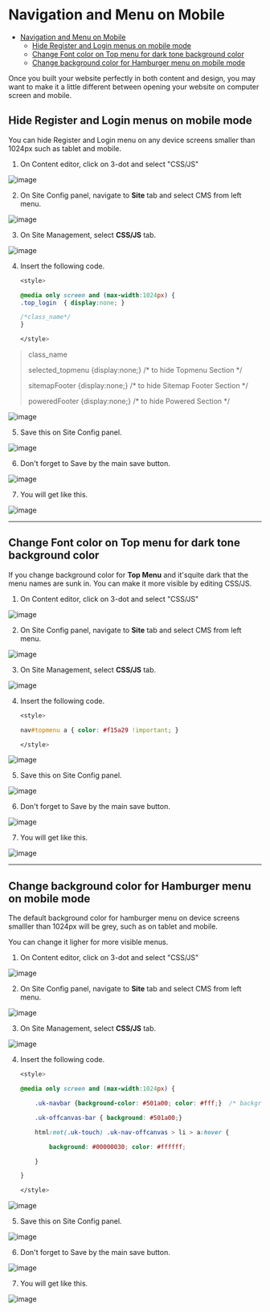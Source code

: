 # Navigation and Menu on Mobile

- [Navigation and Menu on Mobile](#navigation-and-menu-on-mobile)
  - [Hide Register and Login menus on mobile mode](#hide-register-and-login-menus-on-mobile-mode)
  - [Change Font color on Top menu for dark tone background color](#change-font-color-on-top-menu-for-dark-tone-background-color)
  - [Change background color for Hamburger menu on mobile mode](#change-background-color-for-hamburger-menu-on-mobile-mode)

Once you built your website perfectly in both content and design, you may want to make it a little different between opening your website on computer screen and mobile. 


## Hide Register and Login menus on mobile mode

You can hide Register and Login menu on any device screens smaller than 1024px such as tablet and mobile.

1. On Content editor, click on 3-dot and select "CSS/JS"
   
![image](images/navigation_menu_on_mobile/img_hide_login_01.png)

2. On Site Config panel, navigate to **Site** tab and select CMS from left menu. 

![image](images/navigation_menu_on_mobile/img_hide_login_02.png)

3. On Site Management, select **CSS/JS** tab. 

![image](images/navigation_menu_on_mobile/img_hide_login_03.png)

4. Insert the following code. 

    ```css 
    <style>

    @media only screen and (max-width:1024px) { 
    .top_login  { display:none; }     

    /*class_name*/ 
    } 

    </style>

    ```

    
> class_name
> 
> selected_topmenu {display:none;}  /*  to hide Topmenu Section  */ 
> 
> sitemapFooter {display:none;}   /*  to hide Sitemap Footer Section  */ 
> 
> poweredFooter {display:none;}  /*   to hide Powered Section */ 
    
![image](images/navigation_menu_on_mobile/img_hide_login_04.png)


5. Save this on Site Config panel.

![image](images/navigation_menu_on_mobile/img_hide_login_05.png)

6. Don't forget to Save by the main save button.

![image](images/navigation_menu_on_mobile/img_hide_login_06.png)

7. You will get like this.

![image](images/navigation_menu_on_mobile/img_hide_login_07.png)


------------------------------------------------------------------------------------------------


## Change Font color on Top menu for dark tone background color 

If you change background color for **Top Menu** and it'squite dark that the menu names are sunk in. You can make it more visible by editing CSS/JS.
 
1. On Content editor, click on 3-dot and select "CSS/JS"
   
![image](images/navigation_menu_on_mobile/img_hide_login_01.png)

2. On Site Config panel, navigate to **Site** tab and select CMS from left menu. 

![image](images/navigation_menu_on_mobile/img_hide_login_02.png)

3. On Site Management, select **CSS/JS** tab. 

![image](images/navigation_menu_on_mobile/img_hide_login_03.png)

4. Insert the following code. 

    ```css 
    <style>

    nav#topmenu a { color: #f15a29 !important; } 

    </style>

    ```


![image](images/navigation_menu_on_mobile/img_change_font_color_01.png)

5. Save this on Site Config panel.

![image](images/navigation_menu_on_mobile/img_hide_login_05.png)

6. Don't forget to Save by the main save button.

![image](images/navigation_menu_on_mobile/img_hide_login_06.png)

7. You will get like this.

![image](images/navigation_menu_on_mobile/img_change_font_color_02.png)

 
------------------------------------------------------------------------------------------------


## Change background color for Hamburger menu on mobile mode

The default background color for hamburger menu on device screens smalller than 1024px will be grey, such as on tablet and mobile.

You can change it ligher for more visible menus.

1. On Content editor, click on 3-dot and select "CSS/JS"
   
![image](images/navigation_menu_on_mobile/img_hide_login_01.png)

2. On Site Config panel, navigate to **Site** tab and select CMS from left menu. 

![image](images/navigation_menu_on_mobile/img_hide_login_02.png)

3. On Site Management, select **CSS/JS** tab. 

![image](images/navigation_menu_on_mobile/img_hide_login_03.png)

4. Insert the following code. 



    ```css 
    <style>

    @media only screen and (max-width:1024px) { 

        .uk-navbar {background-color: #501a00; color: #fff;}  /* background Logo Section */ 

        .uk-offcanvas-bar { background: #501a00;} 

        html:not(.uk-touch) .uk-nav-offcanvas > li > a:hover { 

            background: #00000030; color: #ffffff; 

        } 

    } 

    </style> 
    ```

![image](images/navigation_menu_on_mobile/img_change_background_color_01.png)

5. Save this on Site Config panel.

![image](images/navigation_menu_on_mobile/img_hide_login_05.png)

6. Don't forget to Save by the main save button.

![image](images/navigation_menu_on_mobile/img_hide_login_06.png)

7. You will get like this.

![image](images/navigation_menu_on_mobile/img_change_background_color_02.png)
 

 